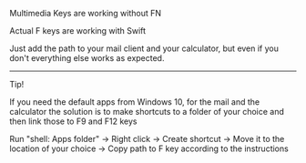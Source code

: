 Multimedia Keys are working without FN

Actual F keys are working with Swift

Just add the path to your mail client and your calculator, but even if you don't everything else works as expected.



----------------


Tip!

If you need the default apps from Windows 10, for the mail and the calculator the solution is to make shortcuts to a folder of your choice and then link those to F9 and F12 keys

Run "shell: Apps folder" -> Right click -> Create shortcut -> Move it to the location of your choice -> Copy path to F key according to the instructions
